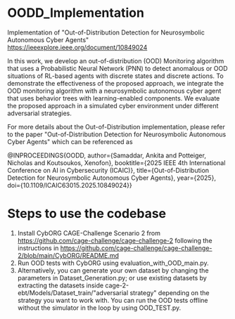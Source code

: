 # OODD_Implementation
Implementation of "Out-of-Distribution Detection for Neurosymbolic Autonomous Cyber Agents" https://ieeexplore.ieee.org/document/10849024

In this work, we develop an out-of-distribution (OOD) Monitoring algorithm that uses a Probabilistic Neural Network (PNN) to detect anomalous or OOD situations of RL-based agents with discrete states and discrete actions. To demonstrate the effectiveness of the proposed approach, we integrate the OOD monitoring algorithm with a neurosymbolic autonomous cyber agent that uses behavior trees with learning-enabled components. We evaluate the proposed approach in a simulated cyber environment under different adversarial strategies. 

For more details about the Out-of-Distribution implementation, please refer to the paper "Out-of-Distribution Detection for Neurosymbolic Autonomous Cyber Agents" which can be referenced as 

@INPROCEEDINGS{OODD,
  author={Samaddar, Ankita and Potteiger, Nicholas and Koutsoukos, Xenofon},
  booktitle={2025 IEEE 4th International Conference on AI in Cybersecurity (ICAIC)}, 
  title={Out-of-Distribution Detection for Neurosymbolic Autonomous Cyber Agents}, 
  year={2025},
  doi={10.1109/ICAIC63015.2025.10849024}}

# Steps to use the codebase

1. Install CybORG CAGE-Challenge Scenario 2 from https://github.com/cage-challenge/cage-challenge-2 following the instructions in https://github.com/cage-challenge/cage-challenge-2/blob/main/CybORG/README.md
2. Run OOD tests with CybORG using evaluation_with_OOD_main.py.
3. Alternatively, you can generate your own dataset by changing the parameters in Dataset_Generation.py; or use existing datasets by extracting the datasets inside cage-2-ebt/Models/Dataset_train/"adversarial strategy" depending on the strategy you want to work with. You can run the OOD tests offline without the simulator in the loop by using OOD_TEST.py.  
